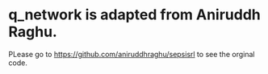 # q_network is adapted from Aniruddh Raghu. 
PLease go to https://github.com/aniruddhraghu/sepsisrl to see the orginal code. 
